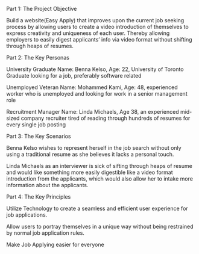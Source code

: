 Part 1: The Project Objective


Build a website(Easy Apply) that improves upon the current job seeking process by allowing users to create a video introduction of themselves to express creativity and uniqueness of each user. Thereby allowing employers to easily digest applicants’ info via video format without shifting through heaps of resumes. 


Part 2: The Key Personas

University Graduate
Name: Benna Kelso, Age: 22, University of Toronto Graduate looking for a job, preferably software related

Unemployed Veteran 
Name: Mohammed Kami, Age: 48, experienced worker who is unemployed and looking for work in a senior management role

Recruitment Manager
Name: Linda Michaels, Age 38, an experienced mid-sized company recruiter tired of reading through hundreds of resumes for every single job posting


Part 3: The Key Scenarios


Benna Kelso wishes to represent herself in the job search without only using a traditional resume as she believes it lacks a personal touch. 


Linda Michaels as an interviewer is sick of sifting through heaps of resume and would like something more easily digestible like a video format introduction from the applicants, which would also allow her to intake more information about the applicants. 


Part 4: The Key Principles


Utilize Technology to create a seamless and efficient user experience for job applications.


Allow users to portray themselves in a unique way without being restrained by normal job application rules.


Make Job Applying easier for everyone